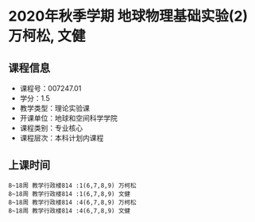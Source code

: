 # 2020年秋季学期 地球物理基础实验(2) 万柯松, 文健






## 课程信息

- 课程号：007247.01
- 学分：1.5
- 教学类型：理论实验课
- 开课单位：地球和空间科学学院
- 课程类别：专业核心
- 课程层次：本科计划内课程

## 上课时间

```
8~18周 教学行政楼814 :1(6,7,8,9) 万柯松
8~18周 教学行政楼814 :1(6,7,8,9) 文健
8~18周 教学行政楼814 :4(6,7,8,9) 万柯松
8~18周 教学行政楼814 :4(6,7,8,9) 文健
```

